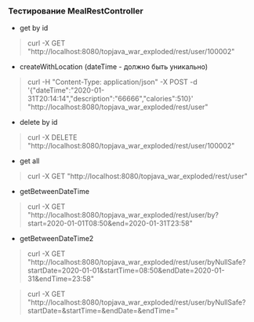 ### Тестирование MealRestController

- get by id
> curl -X GET "http://localhost:8080/topjava_war_exploded/rest/user/100002"

- createWithLocation (dateTime - должно быть уникально)
> curl -H "Content-Type: application/json" -X POST -d '{"dateTime":"2020-01-31T20:14:14","description":"66666","calories":510}' "http://localhost:8080/topjava_war_exploded/rest/user"    

- delete by id
> curl -X DELETE "http://localhost:8080/topjava_war_exploded/rest/user/100002"

- get all
> curl -X GET "http://localhost:8080/topjava_war_exploded/rest/user" 

- getBetweenDateTime
> curl -X GET "http://localhost:8080/topjava_war_exploded/rest/user/by?start=2020-01-01T08:50&end=2020-01-31T23:58"

- getBetweenDateTime2    
> curl -X GET "http://localhost:8080/topjava_war_exploded/rest/user/byNullSafe?startDate=2020-01-01&startTime=08:50&endDate=2020-01-31&endTime=23:58"

> curl -X GET "http://localhost:8080/topjava_war_exploded/rest/user/byNullSafe?startDate=&startTime=&endDate=&endTime="
    
